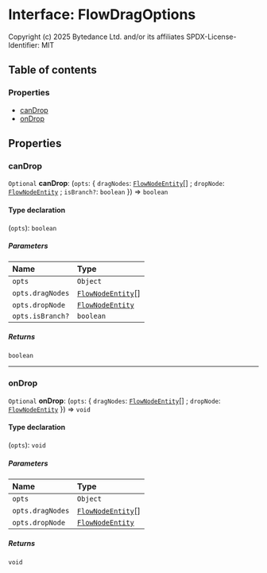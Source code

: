 # Interface: FlowDragOptions

Copyright (c) 2025 Bytedance Ltd. and/or its affiliates
SPDX-License-Identifier: MIT

## Table of contents

### Properties

* [canDrop](/auto-docs/free-layout-editor/interfaces/FlowDragOptions.md#candrop)
* [onDrop](/auto-docs/free-layout-editor/interfaces/FlowDragOptions.md#ondrop)

## Properties

### canDrop

`Optional` **canDrop**: (`opts`: { `dragNodes`: [`FlowNodeEntity`](/auto-docs/free-layout-editor/classes/FlowNodeEntity-1.md)\[] ; `dropNode`: [`FlowNodeEntity`](/auto-docs/free-layout-editor/classes/FlowNodeEntity-1.md) ; `isBranch?`: `boolean`  }) => `boolean`

#### Type declaration

(`opts`): `boolean`

##### Parameters

| Name | Type |
| :------ | :------ |
| `opts` | `Object` |
| `opts.dragNodes` | [`FlowNodeEntity`](/auto-docs/free-layout-editor/classes/FlowNodeEntity-1.md)\[] |
| `opts.dropNode` | [`FlowNodeEntity`](/auto-docs/free-layout-editor/classes/FlowNodeEntity-1.md) |
| `opts.isBranch?` | `boolean` |

##### Returns

`boolean`

***

### onDrop

`Optional` **onDrop**: (`opts`: { `dragNodes`: [`FlowNodeEntity`](/auto-docs/free-layout-editor/classes/FlowNodeEntity-1.md)\[] ; `dropNode`: [`FlowNodeEntity`](/auto-docs/free-layout-editor/classes/FlowNodeEntity-1.md)  }) => `void`

#### Type declaration

(`opts`): `void`

##### Parameters

| Name | Type |
| :------ | :------ |
| `opts` | `Object` |
| `opts.dragNodes` | [`FlowNodeEntity`](/auto-docs/free-layout-editor/classes/FlowNodeEntity-1.md)\[] |
| `opts.dropNode` | [`FlowNodeEntity`](/auto-docs/free-layout-editor/classes/FlowNodeEntity-1.md) |

##### Returns

`void`
